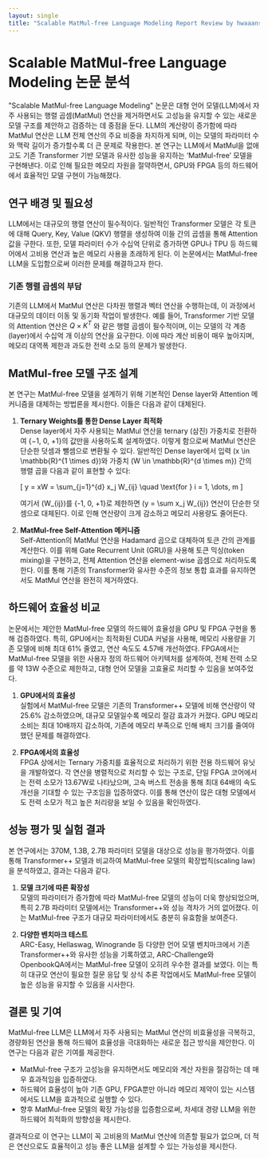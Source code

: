 ```yaml
---
layout: single
title: "Scalable MatMul-free Language Modeling Report Review by hwaaanss"
---
```



# Scalable MatMul-free Language Modeling 논문 분석

"Scalable MatMul-free Language Modeling" 논문은 대형 언어 모델(LLM)에서 자주 사용되는 행렬 곱셈(MatMul) 연산을 제거하면서도 고성능을 유지할 수 있는 새로운 모델 구조를 제안하고 검증하는 데 중점을 둔다. LLM의 계산량이 증가함에 따라 MatMul 연산은 LLM 전체 연산의 주요 비중을 차지하게 되며, 이는 모델의 파라미터 수와 맥락 길이가 증가할수록 더 큰 문제로 작용한다. 본 연구는 LLM에서 MatMul을 없애고도 기존 Transformer 기반 모델과 유사한 성능을 유지하는 ‘MatMul-free’ 모델을 구현해낸다. 이로 인해 필요한 메모리 자원을 절약하면서, GPU와 FPGA 등의 하드웨어에서 효율적인 모델 구현이 가능해졌다.

## 연구 배경 및 필요성

LLM에서는 대규모의 행렬 연산이 필수적이다. 일반적인 Transformer 모델은 각 토큰에 대해 Query, Key, Value (QKV) 행렬을 생성하여 이들 간의 곱셈을 통해 Attention 값을 구한다. 또한, 모델 파라미터 수가 수십억 단위로 증가하면 GPU나 TPU 등 하드웨어에서 고비용 연산과 높은 메모리 사용을 초래하게 된다. 이 논문에서는 MatMul-free LLM을 도입함으로써 이러한 문제를 해결하고자 한다.

### 기존 행렬 곱셈의 부담

기존의 LLM에서 MatMul 연산은 다차원 행렬과 벡터 연산을 수행하는데, 이 과정에서 대규모의 데이터 이동 및 동기화 작업이 발생한다. 예를 들어, Transformer 기반 모델의 Attention 연산은 $Q \times K^T$ 와 같은 행렬 곱셈이 필수적이며, 이는 모델의 각 계층(layer)에서 수십억 개 이상의 연산을 요구한다. 이에 따라 계산 비용이 매우 높아지며, 메모리 대역폭 제한과 과도한 전력 소모 등의 문제가 발생한다.

## MatMul-free 모델 구조 설계

본 연구는 MatMul-free 모델을 설계하기 위해 기본적인 Dense layer와 Attention 메커니즘을 대체하는 방법론을 제시한다. 이들은 다음과 같이 대체된다.

1. **Ternary Weights를 통한 Dense Layer 최적화**  
   Dense layer에서 자주 사용되는 MatMul 연산을 ternary (삼진) 가중치로 전환하여 {−1, 0, +1}의 값만을 사용하도록 설계하였다. 이렇게 함으로써 MatMul 연산은 단순한 덧셈과 뺄셈으로 변환될 수 있다. 일반적인 Dense layer에서 입력 \(x \in \mathbb{R}^{1 \times d}\)와 가중치 \(W \in \mathbb{R}^{d \times m}\) 간의 행렬 곱을 다음과 같이 표현할 수 있다:

   \[
   y = xW = \sum_{j=1}^{d} x_j W_{ij} \quad \text{for } i = 1, \dots, m
   \]

   여기서 \(W_{ij}\)를 {-1, 0, +1}로 제한하면 \(y = \sum x_j W_{ij}\) 연산이 단순한 덧셈으로 대체된다. 이로 인해 연산량이 크게 감소하고 메모리 사용량도 줄어든다.

2. **MatMul-free Self-Attention 메커니즘**  
   Self-Attention의 MatMul 연산을 Hadamard 곱으로 대체하여 토큰 간의 관계를 계산한다. 이를 위해 Gate Recurrent Unit (GRU)을 사용해 토큰 믹싱(token mixing)을 구현하고, 전체 Attention 연산을 element-wise 곱셈으로 처리하도록 한다. 이를 통해 기존의 Transformer와 유사한 수준의 정보 통합 효과를 유지하면서도 MatMul 연산을 완전히 제거하였다.

## 하드웨어 효율성 비교

논문에서는 제안한 MatMul-free 모델의 하드웨어 효율성을 GPU 및 FPGA 구현을 통해 검증하였다. 특히, GPU에서는 최적화된 CUDA 커널을 사용해, 메모리 사용량을 기존 모델에 비해 최대 61% 줄였고, 연산 속도도 4.57배 개선하였다. FPGA에서는 MatMul-free 모델을 위한 사용자 정의 하드웨어 아키텍처를 설계하여, 전체 전력 소모를 약 13W 수준으로 제한하고, 대형 언어 모델을 고효율로 처리할 수 있음을 보여주었다.

1. **GPU에서의 효율성**  
   실험에서 MatMul-free 모델은 기존의 Transformer++ 모델에 비해 연산량이 약 25.6% 감소하였으며, 대규모 모델일수록 메모리 절감 효과가 커졌다. GPU 메모리 소비는 최대 10배까지 감소하여, 기존에 메모리 부족으로 인해 배치 크기를 줄여야 했던 문제를 해결하였다.

2. **FPGA에서의 효율성**  
   FPGA 상에서는 Ternary 가중치를 효율적으로 처리하기 위한 전용 하드웨어 유닛을 개발하였다. 각 연산을 병렬적으로 처리할 수 있는 구조로, 단일 FPGA 코어에서는 전력 소모가 13.67W로 나타났으며, 고속 버스트 전송을 통해 최대 64배의 속도 개선을 기대할 수 있는 구조임을 입증하였다. 이를 통해 연산이 많은 대형 모델에서도 전력 소모가 적고 높은 처리량을 보일 수 있음을 확인하였다.

## 성능 평가 및 실험 결과

본 연구에서는 370M, 1.3B, 2.7B 파라미터 모델을 대상으로 성능을 평가하였다. 이를 통해 Transformer++ 모델과 비교하여 MatMul-free 모델의 확장법칙(scaling law)을 분석하였고, 결과는 다음과 같다.

1. **모델 크기에 따른 확장성**  
   모델의 파라미터가 증가함에 따라 MatMul-free 모델의 성능이 더욱 향상되었으며, 특히 2.7B 파라미터 모델에서는 Transformer++와 성능 격차가 거의 없어졌다. 이는 MatMul-free 구조가 대규모 파라미터에서도 충분히 유효함을 보여준다.
   
2. **다양한 벤치마크 테스트**  
   ARC-Easy, Hellaswag, Winogrande 등 다양한 언어 모델 벤치마크에서 기존 Transformer++와 유사한 성능을 기록하였고, ARC-Challenge와 OpenbookQA에서는 MatMul-free 모델이 오히려 우수한 결과를 보였다. 이는 특히 대규모 연산이 필요한 질문 응답 및 상식 추론 작업에서도 MatMul-free 모델이 높은 성능을 유지할 수 있음을 시사한다.

## 결론 및 기여

MatMul-free LLM은 LLM에서 자주 사용되는 MatMul 연산의 비효율성을 극복하고, 경량화된 연산을 통해 하드웨어 효율성을 극대화하는 새로운 접근 방식을 제안한다. 이 연구는 다음과 같은 기여를 제공한다.

- MatMul-free 구조가 고성능을 유지하면서도 메모리와 계산 자원을 절감하는 데 매우 효과적임을 입증하였다.
- 하드웨어 효율성이 높아 기존 GPU, FPGA뿐만 아니라 메모리 제약이 있는 시스템에서도 LLM을 효과적으로 실행할 수 있다.
- 향후 MatMul-free 모델의 확장 가능성을 입증함으로써, 차세대 경량 LLM을 위한 하드웨어 최적화의 방향성을 제시한다.

결과적으로 이 연구는 LLM이 꼭 고비용의 MatMul 연산에 의존할 필요가 없으며, 더 적은 연산으로도 효율적이고 성능 좋은 LLM을 설계할 수 있는 가능성을 제시한다.
```
